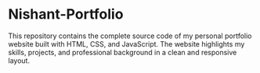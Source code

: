 # Nishant-Portfolio
This repository contains the complete source code of my personal portfolio website built with HTML, CSS, and JavaScript. The website highlights my skills, projects, and professional background in a clean and responsive layout.
